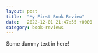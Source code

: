 ```yaml
---
layout: post
title:  "My First Book Review"
date:   2022-12-01 21:47:55 +0000
category: book-reviews
---
```


Some dummy text in here!

